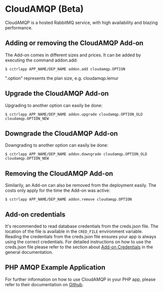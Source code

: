 # CloudAMQP (Beta)

CloudAMQP is a hosted RabbitMQ service, with high availability and blazing performance.

## Adding or removing the CloudAMQP Add-on

The Add-on comes in different sizes and prices. It can be added by executing the command addon.add:

~~~
$ cctrlapp APP_NAME/DEP_NAME addon.add cloudamqp.OPTION
~~~
".option" represents the plan size, e.g. cloudamqp.lemur

## Upgrade the CloudAMQP Add-on

Upgrading to another option can easily be done:

~~~
$ cctrlapp APP_NAME/DEP_NAME addon.upgrade cloudamqp.OPTION_OLD cloudamqp.OPTION_NEW
~~~

## Downgrade the CloudAMQP Add-on

Downgrading to another option can easily be done:

~~~
$ cctrlapp APP_NAME/DEP_NAME addon.downgrade cloudamqp.OPTION_OLD cloudamqp.OPTION_NEW
~~~

## Removing the CloudAMQP Add-on

Similarily, an Add-on can also be removed from the deployment easily. The costs only apply for the time the Add-on was active:

~~~
$ cctrlapp APP_NAME/DEP_NAME addon.remove cloudamqp.OPTION
~~~

## Add-on credentials

It's recommended to read database credentials from the creds.json file. The location of the file is available in the `CRED_FILE` environment variable. Reading the credentials from the creds.json file ensures your app is always using the correct credentials. For detailed instructions on how to use the creds.json file please refer to the section about [Add-on Credentials](https://next.dotcloud.com/dev-center/Platform%20Documentation#add-ons) in the general documentation.

## PHP AMQP Example Application

For further information on how to use CloudAMQP in your PHP app, please refer to their documentation on [Github](https://github.com/cloudamqp/php-amqp-example).

